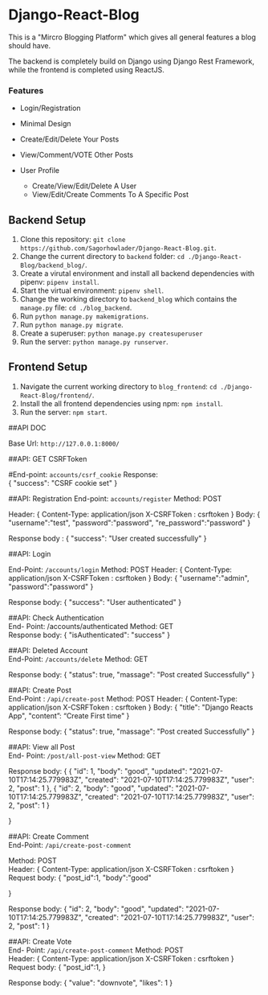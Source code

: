 # Django-React-Blog
This is a "Mircro Blogging Platform" which gives all general features a blog should have.

The backend is completely build on Django using Django Rest Framework, while the frontend is completed using ReactJS.
### Features
* Login/Registration
* Minimal Design
* Create/Edit/Delete Your Posts
* View/Comment/VOTE Other Posts
* User Profile


	* Create/View/Edit/Delete A User
	* View/Edit/Create Comments To A Specific Post
	

## Backend Setup
1. Clone this repository: `git clone https://github.com/Sagorhowlader/Django-React-Blog.git`.
2. Change the current directory to `backend` folder: `cd ./Django-React-Blog/backend_blog/`.
3. Create a virutal environment and install all backend dependencies with pipenv: `pipenv install`.
4. Start the virtual environment: `pipenv shell`.
5. Change the working directory to `backend_blog` which contains the `manage.py` file: `cd ./blog_backend`.
6. Run `python manage.py makemigrations`.
7. Run `python manage.py migrate`.
8. Create a superuser: `python manage.py createsuperuser`
9. Run the server: `python manage.py runserver`.

## Frontend Setup
1. Navigate the current working directory to `blog_frontend`: `cd ./Django-React-Blog/frontend/`.
2.  Install the all frontend dependencies using npm: `npm install`.
3.  Run the server: `npm start`.

##API DOC 

Base Url: `http://127.0.0.1:8000/`

##API: GET CSRFToken 

#End-point: `accounts/csrf_cookie`
Response:  
{
    "success": "CSRF cookie set"
}


##API: Registration 
End-point: `accounts/register`
Method: POST 

Header: 
{
Content-Type: application/json 
X-CSRFToken : csrftoken 
}
Body:
{
    "username":"test",
    "password":"password",
    "re_password":"password"
}

Response body : 
{
    "success": "User created successfully"
}

##API: Login  

End-Point: `/accounts/login`
Method: POST 
Header: 
{
Content-Type: application/json 
X-CSRFToken : csrftoken 
}
Body:
{
    "username":"admin",
    "password":"password"
}

Response body: 
{
    "success": "User authenticated"
}

##API: Check Authentication  
End- Point: /accounts/authenticated
Method: GET  
Response body: 
{
    "isAuthenticated": "success"
}


##API: Deleted Account    
End-Point: `/accounts/delete`
Method: GET  
	
Response body: 
{
    "status": true,
    "massage": "Post created Successfully"
}

##API: Create Post   
End-Point : `/api/create-post`
Method: POST 
Header: 
{
Content-Type: application/json 
X-CSRFToken : csrftoken 
}
Body:
{
    "title": "Django Reacts App",
    "content”: “Create First time"
}

Response body: 
{
    "status": true,
    "massage": "Post created Successfully"
}

##API: View all Post    
End- Point: `/post/all-post-view`
Method: GET 

Response body: 
{
    {
    "id": 1,
    "body": "good",
    "updated": "2021-07-10T17:14:25.779983Z",
    "created": "2021-07-10T17:14:25.779983Z",
    "user": 2,
    "post": 1
},
{
    "id": 2,
    "body": "good",
    "updated": "2021-07-10T17:14:25.779983Z",
    "created": "2021-07-10T17:14:25.779983Z",
    "user": 2,
    "post": 1
}


}



##API: Create Comment      
End-Point: `/api/create-post-comment`

Method: POST  
Header: 
{
Content-Type: application/json 
X-CSRFToken : csrftoken 
}
Request body: 
{
    "post_id":1,
    "body":"good"

}


Response body: 
{
    "id": 2,
    "body": "good",
    "updated": "2021-07-10T17:14:25.779983Z",
    "created": "2021-07-10T17:14:25.779983Z",
    "user": 2,
    "post": 1
}

##API: Create Vote      
End- Point: `/api/create-post-comment`
Method: POST  
Header: 
{
Content-Type: application/json 
X-CSRFToken : csrftoken 
}
Request body: 
{
    "post_id":1,
}

Response body: 
{
    "value": "downvote",
    "likes": 1
}


